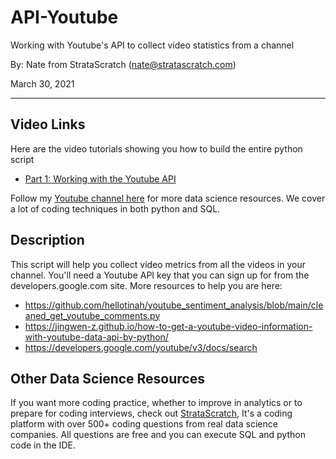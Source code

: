 # API-Youtube
Working with Youtube's API to collect video statistics from a channel

By: Nate from StrataScratch (nate@stratascratch.com)

March 30, 2021
___

## Video Links
Here are the video tutorials showing you how to build the entire python script
- [Part 1: Working with the Youtube API](https://youtu.be/wqBFgaMgFQA)

Follow my [Youtube channel here](https://www.youtube.com/channel/UCW8Ews7tdKKkBT6GdtQaXvQ) for more data science resources. We cover a lot of coding techniques in both python and SQL.

## Description

This script will help you collect video metrics from all the videos in your channel. You'll need a Youtube API key that you can sign up for from the developers.google.com site. More resources to help you are here:

- https://github.com/hellotinah/youtube_sentiment_analysis/blob/main/cleaned_get_youtube_comments.py
- https://jingwen-z.github.io/how-to-get-a-youtube-video-information-with-youtube-data-api-by-python/
- https://developers.google.com/youtube/v3/docs/search

## Other Data Science Resources
If you want more coding practice, whether to improve in analytics or to prepare for coding interviews, check out [StrataScratch](https://platform.stratascratch.com/), It's a coding platform with over 500+ coding questions from real data science companies. All questions are free and you can execute SQL and python code in the IDE.

